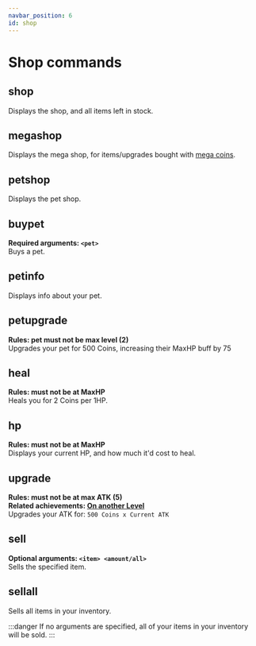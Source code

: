 ```yaml
---
navbar_position: 6
id: shop
---
```


# Shop commands

## shop
Displays the shop, and all items left in stock.

## megashop
Displays the mega shop, for items/upgrades bought with [mega coins](https://dankrpg.xyz/docs/The-Basics/variables).

## petshop
Displays the pet shop.

## buypet
**Required arguments: `<pet>`** <br />
Buys a pet.

## petinfo
Displays info about your pet.

## petupgrade
**Rules: pet must not be max level (2)** <br />
Upgrades your pet for 500 Coins, increasing their MaxHP buff by 75

## heal
**Rules: must not be at MaxHP** <br />
Heals you for 2 Coins per 1HP.

## hp
**Rules: must not be at MaxHP** <br />
Displays your current HP, and how much it'd cost to heal.

## upgrade
**Rules: must not be at max ATK (5)** <br />
**Related achievements: [On another Level](https://dankrpg.xyz/docs/The-Basics/achievements#5-on-another-level)** <br />
Upgrades your ATK for: `500 Coins x Current ATK`

## sell
**Optional arguments: `<item> <amount/all>`** <br />
Sells the specified item.

## sellall
Sells all items in your inventory.

:::danger
If no arguments are specified, all of your items in your inventory will be sold.
:::